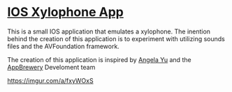 # <ins>IOS Xylophone App</ins>

This is a small IOS application that emulates a xylophone. The inention behind the creation of this application is to experiment with utilizing sounds files and the AVFoundation framework.

The creation of this application is inspired by [Angela Yu](https://uk.linkedin.com/in/angela-yu-963a584b) and the [AppBrewery](https://www.appbrewery.co/p/ios-course-resources/) Develoment team

https://imgur.com/a/fxyWOxS
